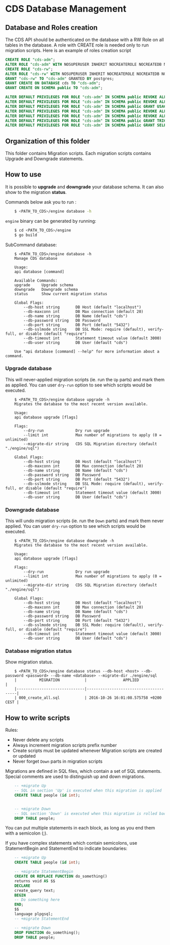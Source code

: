 # CDS Database Management

## Database and Roles creation

The CDS API should be authenticated on the database with a RW Role on all tables in the database. A role with CREATE role is needed only to run migration scripts.
Here is an example of roles creation script
```sql
CREATE ROLE "cds-adm";
ALTER ROLE "cds-adm" WITH NOSUPERUSER INHERIT NOCREATEROLE NOCREATEDB NOLOGIN NOREPLICATION;
CREATE ROLE "cds-rw";
ALTER ROLE "cds-rw" WITH NOSUPERUSER INHERIT NOCREATEROLE NOCREATEDB NOLOGIN NOREPLICATION;
GRANT "cds-rw" TO "cds-adm" GRANTED BY postgres;
GRANT CREATE ON DATABASE cds TO "cds-adm";
GRANT CREATE ON SCHEMA public TO "cds-adm";

ALTER DEFAULT PRIVILEGES FOR ROLE "cds-adm" IN SCHEMA public REVOKE ALL ON SEQUENCES  FROM PUBLIC;
ALTER DEFAULT PRIVILEGES FOR ROLE "cds-adm" IN SCHEMA public REVOKE ALL ON SEQUENCES  FROM "cds-adm";
ALTER DEFAULT PRIVILEGES FOR ROLE "cds-adm" IN SCHEMA public GRANT USAGE,UPDATE ON SEQUENCES  TO "cds-rw";
ALTER DEFAULT PRIVILEGES FOR ROLE "cds-adm" IN SCHEMA public REVOKE ALL ON TABLES  FROM PUBLIC;
ALTER DEFAULT PRIVILEGES FOR ROLE "cds-adm" IN SCHEMA public REVOKE ALL ON TABLES  FROM "cds-adm";
ALTER DEFAULT PRIVILEGES FOR ROLE "cds-adm" IN SCHEMA public GRANT TRIGGER,TRUNCATE ON TABLES  TO "cds-adm";
ALTER DEFAULT PRIVILEGES FOR ROLE "cds-adm" IN SCHEMA public GRANT SELECT,INSERT,REFERENCES,DELETE,UPDATE ON TABLES  TO "cds-rw";
```

## Organization of this folder

This folder contains Migration scripts. Each migration scripts contains Upgrade and Downgrade statements.

## How to use

It is possible to **upgrade** and **downgrade** your database schema. It can also show to the migration **status**.

Commands below ask you to run :

```bash
    $ <PATH_TO_CDS>/engine database -h
```

`engine` binary can be generated by running:

```bash
    $ cd <PATH_TO_CDS>/engine
    $ go build
```

SubCommand database:

```
    $ <PATH_TO_CDS>/engine database -h
    Manage CDS database

    Usage:
    api database [command]

    Available Commands:
    upgrade     Upgrade schema
    downgrade   Downgrade schema
    status      Show current migration status

    Global Flags:
        --db-host string       DB Host (default "localhost")
        --db-maxconn int       DB Max connection (default 20)
        --db-name string       DB Name (default "cds")
        --db-password string   DB Password
        --db-port string       DB Port (default "5432")
        --db-sslmode string    DB SSL Mode: require (default), verify-full, or disable (default "require")
        --db-timeout int       Statement timeout value (default 3000)
        --db-user string       DB User (default "cds")

    Use "api database [command] --help" for more information about a command.
```

### Upgrade database

This will never-applied migration scripts (ie. run the `Up` parts) and mark them as applied. You can user `dry-run` option to see which scripts would be executed.

```shell
    $ <PATH_TO_CDS>/engine database upgrade -h
    Migrates the database to the most recent version available.

    Usage:
    api database upgrade [flags]

    Flags:
        --dry-run              Dry run upgrade
        --limit int            Max number of migrations to apply (0 = unlimited)
        --migrate-dir string   CDS SQL Migration directory (default "./engine/sql")

    Global Flags:
        --db-host string       DB Host (default "localhost")
        --db-maxconn int       DB Max connection (default 20)
        --db-name string       DB Name (default "cds")
        --db-password string   DB Password
        --db-port string       DB Port (default "5432")
        --db-sslmode string    DB SSL Mode: require (default), verify-full, or disable (default "require")
        --db-timeout int       Statement timeout value (default 3000)
        --db-user string       DB User (default "cds")
```

### Downgrade database

This will undo migration scripts (ie. run the `Down` parts) and mark them never applied. You can user `dry-run` option to see which scripts would be executed.

```shell
    $ <PATH_TO_CDS>/engine database downgrade -h
    Migrates the database to the most recent version available.

    Usage:
    api database upgrade [flags]

    Flags:
        --dry-run              Dry run upgrade
        --limit int            Max number of migrations to apply (0 = unlimited)
        --migrate-dir string   CDS SQL Migration directory (default "./engine/sql")

    Global Flags:
        --db-host string       DB Host (default "localhost")
        --db-maxconn int       DB Max connection (default 20)
        --db-name string       DB Name (default "cds")
        --db-password string   DB Password
        --db-port string       DB Port (default "5432")
        --db-sslmode string    DB SSL Mode: require (default), verify-full, or disable (default "require")
        --db-timeout int       Statement timeout value (default 3000)
        --db-user string       DB User (default "cds")
```

### Database migration status

Show migration status.

```shell
    $ <PATH_TO_CDS>/engine database status --db-host <host> --db-password <password> --db-name <database> --migrate-dir ./engine/sql
    |          MIGRATION           |                APPLIED                |
    |------------------------------|---------------------------------------|
    | 000_create_all.sql           | 2016-10-26 16:01:08.575758 +0200 CEST |

```

## How to write scripts

Rules:

- Never delete any scripts
- Always increment migration scripts prefix number
- Create scripts must be updated whenever Migration scripts are created or updated
- Never forget `Down` parts in migration scripts

Migrations are defined in SQL files, which contain a set of SQL statements. Special comments are used to distinguish up and down migrations.


```sql
    -- +migrate Up
    -- SQL in section 'Up' is executed when this migration is applied
    CREATE TABLE people (id int);


    -- +migrate Down
    -- SQL section 'Down' is executed when this migration is rolled back
    DROP TABLE people;
```

You can put multiple statements in each block, as long as you end them with a semicolon (;).

If you have complex statements which contain semicolons, use StatementBegin and StatementEnd to indicate boundaries:


```sql
    -- +migrate Up
    CREATE TABLE people (id int);

    -- +migrate StatementBegin
    CREATE OR REPLACE FUNCTION do_something()
    returns void AS $$
    DECLARE
    create_query text;
    BEGIN
    -- Do something here
    END;
    $$
    language plpgsql;
    -- +migrate StatementEnd

    -- +migrate Down
    DROP FUNCTION do_something();
    DROP TABLE people;
```
